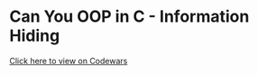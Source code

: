 # Can You OOP in C - Information Hiding
[Click here to view on Codewars](https://codewars.com/kata/5a2b86ce1f7f7052b800006d)